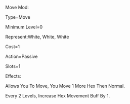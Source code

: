Move Mod:

Type=Move

Minimum Level=0

Represent:White, White, White

Cost=1

Action=Passive

Slots=1

Effects:

Allows You To Move, You Move 1 More Hex Then Normal.


Every 2 Levels, Increase Hex Movement Buff By 1.
